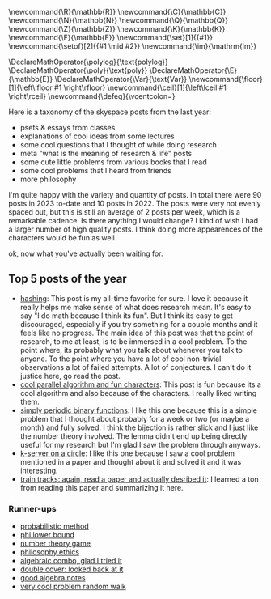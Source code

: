 \newcommand{\R}{\mathbb{R}}
\newcommand{\C}{\mathbb{C}}
\newcommand{\N}{\mathbb{N}}
\newcommand{\Q}{\mathbb{Q}}
\newcommand{\Z}{\mathbb{Z}}
\newcommand{\K}{\mathbb{K}}
\newcommand{\F}{\mathbb{F}}
\newcommand{\set}[1]{\{#1\}}
\newcommand{\setof}[2]{\{#1 \mid #2\}}
\newcommand{\im}{\mathrm{im}}

\DeclareMathOperator{\polylog}{\text{polylog}}
\DeclareMathOperator{\poly}{\text{poly}}
\DeclareMathOperator{\E}{\mathbb{E}}
\DeclareMathOperator{\Var}{\text{Var}}
\newcommand{\floor}[1]{\left\lfloor #1 \right\rfloor}
\newcommand{\ceil}[1]{\left\lceil #1 \right\rceil}
\newcommand{\defeq}{\vcentcolon=}



Here is a taxonomy of the skyspace posts from the last year:

- psets & essays from classes
- explanations of cool ideas from some lectures
- some cool questions that I thought of while doing research
- meta "what is the meaning of research & life" posts
- some cute little problems from various books that I read
- some cool problems that I heard from friends
- more philosophy

I'm quite happy with the variety and quantity of posts. 
In total there were 90 posts in 2023 to-date and 10 posts in
2022. The posts were very not evenly spaced out, but this
      is still an average of 2 posts per week, which is a
      remarkable cadence. 
Is there anything I would change?
I kind of wish I had a larger number of high quality posts. 
I think doing more appearences of the characters would be fun as
well.

ok, now what you've actually been waiting for. 

## Top 5 posts of the year

- [hashing](https://awestover.github.io/skyspace/posts/thoughts/06-24-23.html): This post is my all-time favorite for sure. I love it because it really helps me make sense of what does research mean. It's easy to say "I do math because I think its fun". But I think its easy to get discouraged, especially if you try something for a couple months and it feels like no progress. The main idea of this post was that the point of research, to me at least, is to be immersed in a cool problem. To the point where, its probably what you talk about whenever you talk to anyone. To the point where you have a lot of cool non-trivial observations a lot of failed attempts. A lot of conjectures. I can't do it justice here, go read the post. 
- [cool parallel algorithm and fun characters](https://awestover.github.io/skyspace/posts/cool-algorithms/01-15-23.html): This post is fun because its a cool algorithm and also because of the characters. I really liked writing them. 
- [simply periodic binary functions](https://awestover.github.io/skyspace/posts/number-theory/05-29-23.html): I like this one because this is a simple problem that I thought about probably for a week or two (or maybe a month) and fully solved. I think the bijection is rather slick and I just like the number theory involved. The lemma didn't end up being directly useful for my research but I'm glad I saw the problem through anyways. 
- [k-server on a circle](https://awestover.github.io/skyspace/posts/cool-algorithms/07-26-23.html): I like this one because I saw a cool problem mentioned in a paper and thought about it and solved it and it was interesting. 
- [train tracks: again, read a paper and actually desribed it](https://awestover.github.io/skyspace/posts/randomized-algorithms/08-04-23.html): I learned a ton from reading this paper and summarizing it here. 

### Runner-ups

- [probabilistic method](https://awestover.github.io/skyspace/posts/combinatorics/probabilistic_method.html)
- [phi lower bound](https://awestover.github.io/skyspace/posts/thoughts/12-21-22.html)
- [number theory game](https://awestover.github.io/skyspace/posts/number-theory/07-13-23.html)
- [philosophy ethics](https://awestover.github.io/skyspace/posts/thoughts/10-27-23.html)
- [algebraic combo, glad I tried it](https://awestover.github.io/skyspace/posts/combinatorics/03-12-23.html)
- [double cover: looked back at it](https://awestover.github.io/skyspace/posts/cool-algorithms/01-19-23.html)
- [good algebra notes](https://awestover.github.io/skyspace/posts/algebra/02-28-23.html)
- [very cool problem random walk](https://awestover.github.io/skyspace/posts/combinatorics/09-26-23.html)


